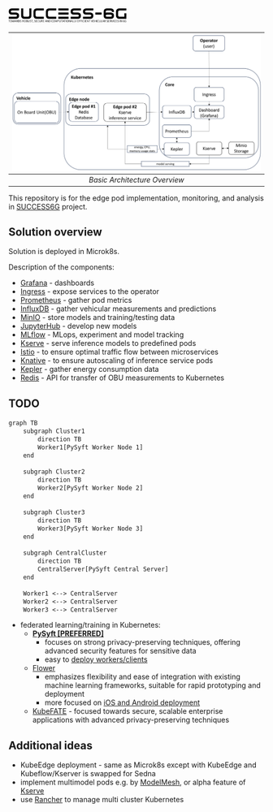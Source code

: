 # <img src="assets/images/logo.png" style="height:1em; vertical-align: middle;">

| ![Architecture_Overview_Basic](assets/images/Architecture_Overview_Basic.png "Basic architecture") |
| :------------------------------------------------------------------------------------------------: |
|                                   *Basic Architecture Overview*                                    |

This repository is for the edge pod implementation, monitoring, and analysis in [SUCCESS6G](https://success-6g-project.cttc.es/) project.

## Solution overview
Solution is deployed in Microk8s.

Description of the components:

* [Grafana](https://grafana.com/) - dashboards
* [Ingress](https://kubernetes.io/docs/concepts/services-networking/ingress/) - expose services to the operator
* [Prometheus](https://prometheus.io/docs/introduction/overview/) - gather pod metrics
* [InfluxDB](https://www.influxdata.com/) - gather vehicular measurements and predictions
* [MinIO](https://min.io/) - store models and training/testing data
* [JupyterHub](https://z2jh.jupyter.org/en/stable/) - develop new models
* [MLflow](https://mlflow.org/) - MLops, experiment and model tracking
* [Kserve](https://kserve.github.io/website/latest/) - serve inference models to predefined pods
* [Istio](https://istio.io/) - to ensure optimal traffic flow between microservices
* [Knative](https://knative.dev) - to ensure autoscaling of inference service pods
* [Kepler](https://sustainable-computing.io/) - gather energy consumption data
* [Redis](https://redis.io/) - API for transfer of OBU measurements to Kubernetes

## TODO

```mermaid
graph TB
    subgraph Cluster1
        direction TB
        Worker1[PySyft Worker Node 1]
    end

    subgraph Cluster2
        direction TB
        Worker2[PySyft Worker Node 2]
    end

    subgraph Cluster3
        direction TB
        Worker3[PySyft Worker Node 3]
    end

    subgraph CentralCluster
        direction TB
        CentralServer[PySyft Central Server]
    end

    Worker1 <--> CentralServer
    Worker2 <--> CentralServer
    Worker3 <--> CentralServer
```

* federated learning/training in Kubernetes:
  * **[PySyft [PREFERRED]](https://github.com/OpenMined/PySyft/tree/dev)**
    * focuses on strong privacy-preserving techniques, offering advanced security features for sensitive data
    * easy to [deploy workers/clients](https://github.com/OpenMined/PySyft/blob/dev/notebooks/tutorials/deployments/00-deployment-types.ipynb)
  * [Flower](https://github.com/adap/flower)
    * emphasizes flexibility and ease of integration with existing machine learning frameworks, suitable for rapid prototyping and deployment
    * more focused on [iOS and Android deployment](https://flower.ai/docs/)
  * [KubeFATE](https://github.com/FederatedAI/KubeFATE) - focused towards secure, scalable enterprise applications with advanced privacy-preserving techniques

## Additional ideas 

* KubeEdge deployment - same as Microk8s except with KubeEdge and Kubeflow/Kserver is swapped for Sedna
* implement multimodel pods e.g. by [ModelMesh](https://github.com/kserve/modelmesh-serving), or alpha feature of [Kserve](https://github.com/kserve/kserve/blob/master/docs/MULTIMODELSERVING_GUIDE.md)
* use [Rancher](https://www.rancher.com/) to manage multi cluster Kubernetes